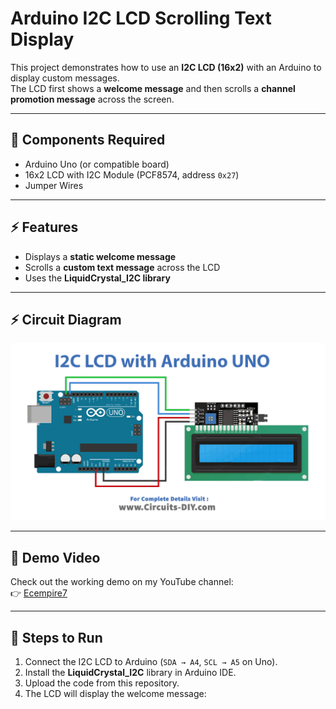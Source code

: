# Arduino I2C LCD Scrolling Text Display  

This project demonstrates how to use an **I2C LCD (16x2)** with an Arduino to display custom messages.  
The LCD first shows a **welcome message** and then scrolls a **channel promotion message** across the screen.  

---

## 🔧 Components Required
- Arduino Uno (or compatible board)  
- 16x2 LCD with I2C Module (PCF8574, address `0x27`)  
- Jumper Wires    

---

## ⚡ Features
- Displays a **static welcome message**  
- Scrolls a **custom text message** across the LCD  
- Uses the **LiquidCrystal_I2C library**  

---

## ⚡ Circuit Diagram
![Circuit Diagram](LCD_with_i2c.jpg)  


---

## 🎥 Demo Video
Check out the working demo on my YouTube channel:  
👉 [Ecempire7](https://www.youtube.com/@Ecempire7)  

---

## 🚀 Steps to Run
1. Connect the I2C LCD to Arduino (`SDA → A4`, `SCL → A5` on Uno).  
2. Install the **LiquidCrystal_I2C** library in Arduino IDE.  
3. Upload the code from this repository.  
4. The LCD will display the welcome message:  
